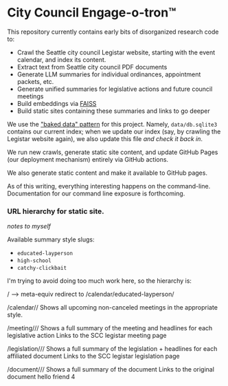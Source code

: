 # City Council Engage-o-tron™

This repository currently contains early bits of disorganized research code to:

- Crawl the Seattle city council Legistar website, starting with the event calendar, and index its content.
- Extract text from Seattle city council PDF documents
- Generate LLM summaries for individual ordinances, appointment packets, etc.
- Generate unified summaries for legislative actions and future council meetings
- Build embeddings via [FAISS](https://faiss.ai/)
- Build static sites containing these summaries and links to go deeper

We use the ["baked data" pattern](https://simonwillison.net/2021/Jul/28/baked-data/) for this project. Namely, `data/db.sqlite3` contains our current index; when we update our index (say, by crawling the Legistar website again), we also update this file _and check it back in_.

We run new crawls, generate static site content, and update GitHub Pages (our deployment mechanism) entirely via GitHub actions.

We also generate static content and make it available to GitHub pages.

As of this writing, everything interesting happens on the command-line. Documentation for our command line exposure is forthcoming.

### URL hierarchy for static site.

_notes to myself_

Available summary style slugs:

- `educated-layperson`
- `high-school`
- `catchy-clickbait`

I'm trying to avoid doing too much work here, so the hierarchy is:

/ --> meta-equiv redirect to /calendar/educated-layperson/

/calendar/<summary-style-slug>/
Shows all upcoming non-canceled meetings in the appropriate style.

/meeting/<id>/<summary-style-slug>/
Shows a full summary of the meeting and headlines for each legislative action
Links to the SCC legistar meeting page

/legislation/<id>/<summary-style-slug>/
Shows a full summary of the legislation + headlines for each affiliated document
Links to the SCC legistar legislation page

/document/<id>/<summary-style-slug>/
Shows a full summary of the document
Links to the original document
hello friend 4
